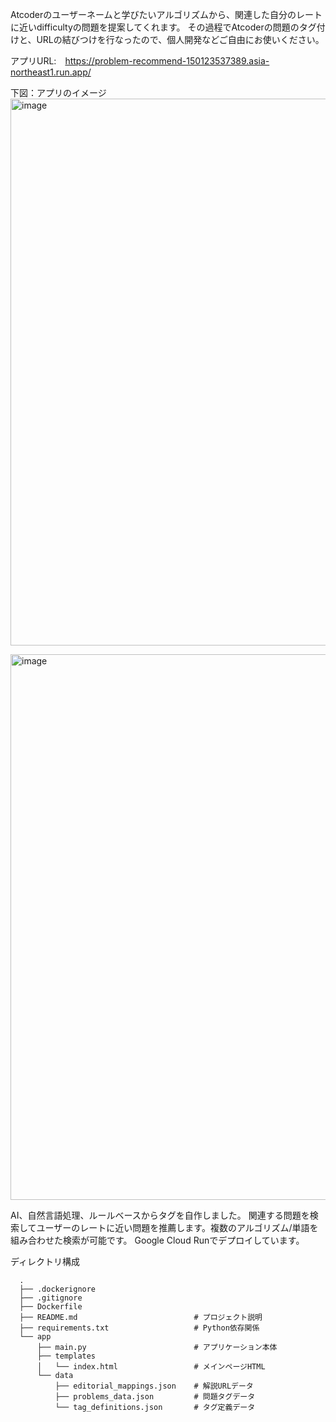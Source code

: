 Atcoderのユーザーネームと学びたいアルゴリズムから、関連した自分のレートに近いdifficultyの問題を提案してくれます。
その過程でAtcoderの問題のタグ付けと、URLの結びつけを行なったので、個人開発などご自由にお使いください。

アプリURL:　https://problem-recommend-150123537389.asia-northeast1.run.app/

下図：アプリのイメージ
<img width="1400" height="875" alt="image" src="https://github.com/user-attachments/assets/a5e12bc7-1cb1-463b-8226-147a1c1b3a34" />

<img width="1400" height="873" alt="image" src="https://github.com/user-attachments/assets/960df563-e88a-4b73-897e-70d5175f83e9" />



AI、自然言語処理、ルールベースからタグを自作しました。
関連する問題を検索してユーザーのレートに近い問題を推薦します。複数のアルゴリズム/単語を組み合わせた検索が可能です。
Google Cloud Runでデプロイしています。


ディレクトリ構成
```
  .
  ├── .dockerignore
  ├── .gitignore
  ├── Dockerfile
  ├── README.md                          # プロジェクト説明
  ├── requirements.txt                   # Python依存関係
  └── app
      ├── main.py                        # アプリケーション本体
      ├── templates
      │   └── index.html                 # メインページHTML
      └── data
          ├── editorial_mappings.json    # 解説URLデータ
          ├── problems_data.json         # 問題タグデータ
          └── tag_definitions.json       # タグ定義データ

```


